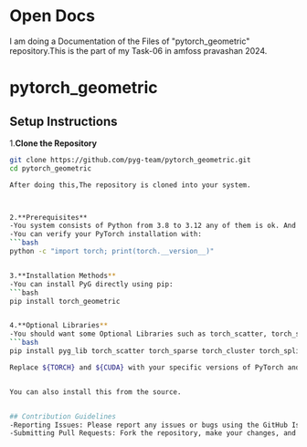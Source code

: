 # Open Docs 

I am doing a Documentation of the Files of "pytorch_geometric" repository.This is the part of my Task-06 in amfoss pravashan 2024.


# pytorch_geometric 

## Setup Instructions


1.**Clone the Repository**

```bash
git clone https://github.com/pyg-team/pytorch_geometric.git
cd pytorch_geometric

After doing this,The repository is cloned into your system. 



2.**Prerequisites**
-You system consists of Python from 3.8 to 3.12 any of them is ok. And you should also install the PyTorch on your system.
-You can verify your PyTorch installation with:
```bash
python -c "import torch; print(torch.__version__)"


3.**Installation Methods**
-You can install PyG directly using pip: 
```bash
pip install torch_geometric


4.**Optional Libraries**
-You should want some Optional Libraries such as torch_scatter, torch_sparse, torch_cluster, and torch_spline_conv:
```bash
pip install pyg_lib torch_scatter torch_sparse torch_cluster torch_spline_conv -f https://data.pyg.org/whl/torch-${TORCH}+${CUDA}.html

Replace ${TORCH} and ${CUDA} with your specific versions of PyTorch and CUDA​((PyTorch Geometric).


You can also install this from the source.


## Contribution Guidelines 
-Reporting Issues: Please report any issues or bugs using the GitHub Issues tab.
-Submitting Pull Requests: Fork the repository, make your changes, and submit a pull request with a description of your changes.

